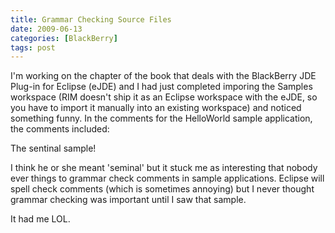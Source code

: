 ```yaml
---
title: Grammar Checking Source Files
date: 2009-06-13
categories: [BlackBerry]
tags: post
---
```


I'm working on the chapter of the book that deals with the BlackBerry JDE Plug-in for Eclipse (eJDE) and I had just completed imporing the Samples workspace (RIM doesn't ship it as an Eclipse workspace with the eJDE, so you have to import it manually into an existing workspace) and noticed something funny. In the comments for the HelloWorld sample application, the comments included:

The sentinal sample!

I think he or she meant 'seminal' but it stuck me as interesting that nobody ever things to grammar check comments in sample applications. Eclipse will spell check comments (which is sometimes annoying) but I never thought grammar checking was important until I saw that sample.

It had me LOL.